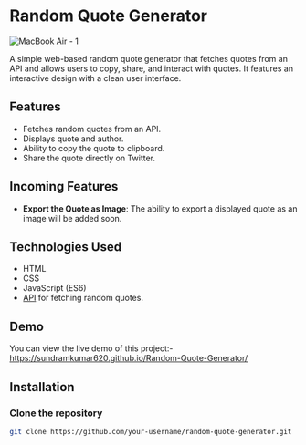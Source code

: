 # Random Quote Generator
![MacBook Air - 1](https://github.com/user-attachments/assets/af661341-3c4d-4c60-9b80-ce4037d49d9a)


A simple web-based random quote generator that fetches quotes from an API and allows users to copy, share, and interact with quotes. It features an interactive design with a clean user interface.

## Features

- Fetches random quotes from an API.
- Displays quote and author.
- Ability to copy the quote to clipboard.
- Share the quote directly on Twitter.

## Incoming Features

- **Export the Quote as Image**: The ability to export a displayed quote as an image will be added soon.

## Technologies Used

- HTML
- CSS
- JavaScript (ES6)
- [API](https://api.freeapi.app/api/v1/public/quotes/quote/random) for fetching random quotes.

## Demo

You can view the live demo of this project:- https://sundramkumar620.github.io/Random-Quote-Generator/

## Installation

### Clone the repository

```bash
git clone https://github.com/your-username/random-quote-generator.git
